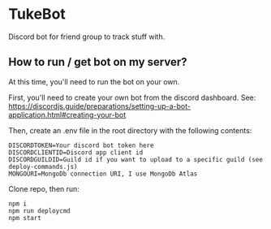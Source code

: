 # TukeBot

Discord bot for friend group to track stuff with.

## How to run / get bot on my server?

At this time, you'll need to run the bot on your own.

First, you'll need to create your own bot from the discord dashboard. See: https://discordjs.guide/preparations/setting-up-a-bot-application.html#creating-your-bot
 
Then, create an .env file in the root directory with the following contents:

```
DISCORDTOKEN=Your discord bot token here
DISCORDCLIENTID=Discord app client id
DISCORDGUILDID=Guild id if you want to upload to a specific guild (see deploy-commands.js)
MONGOURI=MongoDb connection URI, I use MongoDb Atlas

```
Clone repo, then run:
```
npm i
npm run deploycmd
npm start
```
